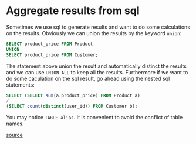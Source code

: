 # Aggregate results from sql

Sometimes we use sql to generate results and want to do some calculations on the results. Obviously we can union the results by the keyword `union`:

```sql
SELECT product_price FROM Product
UNION
SELECT product_price FROM Customer;
```

The statement above union the result and automatically distinct the results and we can use `UNION ALL` to keep all the results. Furthermore if we want to do some caculation on the sql result, go ahead using the nested sql statements:

```sql
SELECT (SELECT sum(a.product_price) FROM Product a)
/
(SELECT count(distinct(user_id)) FROM Customer b);
```

You may notice `TABLE alias`. It is convenient to avoid the conflict of table names.

[source](http://www.w3schools.com/sql/sql_union.asp)